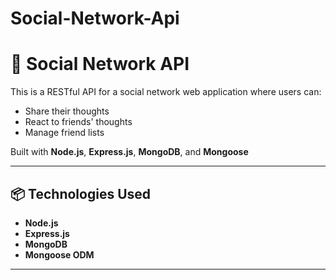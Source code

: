 # Social-Network-Api

# 💬 Social Network API

This is a RESTful API for a social network web application where users can:

- Share their thoughts
- React to friends' thoughts
- Manage friend lists

Built with **Node.js**, **Express.js**, **MongoDB**, and **Mongoose**

---

## 📦 Technologies Used

- **Node.js**
- **Express.js**
- **MongoDB**
- **Mongoose ODM**

---
